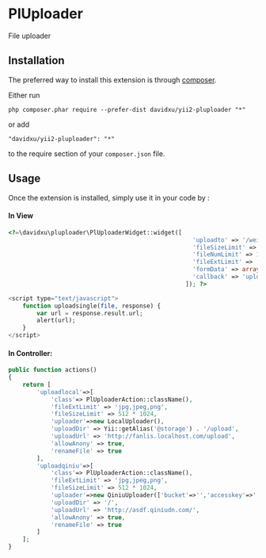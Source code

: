 PlUploader
==========
File uploader

Installation
------------

The preferred way to install this extension is through [composer](http://getcomposer.org/download/).

Either run

```
php composer.phar require --prefer-dist davidxu/yii2-pluploader "*"
```

or add

```
"davidxu/yii2-pluploader": "*"
```

to the require section of your `composer.json` file.


Usage
-----

Once the extension is installed, simply use it in your code by  :

#### In View
```php
<?=\davidxu\pluploader\PlUploaderWidget::widget([
                                                    'uploadto' => '/weixin/upload',
                                                    'fileSizeLimit' => "512k",
                                                    'fileNumLimit' => 1,
                                                    'fileExtLimit' => 'jpg,jpeg,png',
                                                    'formData' => array('a' => 'b', 'c' => 'd'),
                                                    'callback' => 'uploadsingle'
                                                  ]); ?>

<script type="text/javascript">
    function uploadsingle(file, response) {
        var url = response.result.url;
        alert(url);
    }
</script>
```

#### In Controller: 
```php
public function actions()
{
    return [
        'uploadlocal'=>[
            'class'=> PlUploaderAction::className(),
            'fileExtLimit' => 'jpg,jpeg,png',
            'fileSizeLimit' => 512 * 1024,
            'uploader'=>new LocalUploader(),
            'uploadDir' => Yii::getAlias('@storage') . '/upload',
            'uploadUrl' => 'http://fanlis.localhost.com/upload',
            'allowAnony' => true,
            'renameFile' => true
        ],
        'uploadqiniu'=>[
            'class'=> PlUploaderAction::className(),
            'fileExtLimit' => 'jpg,jpeg,png',
            'fileSizeLimit' => 512 * 1024,
            'uploader'=>new QiniuUploader(['bucket'=>'','accesskey'=>'','secretkey'=>'']),
            'uploadDir' => '/',
            'uploadUrl' => 'http://asdf.qiniudn.com/',
            'allowAnony' => true,
            'renameFile' => true
        ]
    ];
}

```
